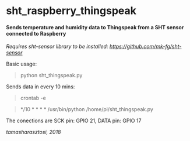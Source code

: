 # sht_raspberry_thingspeak
#### Sends temperature and humidity data to Thingspeak from a SHT sensor connected to Raspberry

*Requires sht-sensor library to be installed: https://github.com/mk-fg/sht-sensor*

Basic usage:

> python sht_thingspeak.py

Sends data in every 10 mins:

> crontab -e

> */10 * * * * /usr/bin/python /home/pi/sht_thingspeak.py

The conections are SCK pin: GPIO 21, DATA pin: GPIO 17


*tamasharasztosi, 2018*

